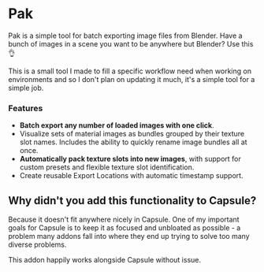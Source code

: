 # Pak
Pak is a simple tool for batch exporting image files from Blender.  Have a bunch of images in a scene you want to be anywhere but Blender?  Use this :ok_hand:

This is a small tool I made to fill a specific workflow need when working on environments and so I don't plan on updating it much, it's a simple tool for a simple job.

### Features
- **Batch export any number of loaded images with one click**.
- Visualize sets of material images as bundles grouped by their texture slot names.  Includes the ability to quickly rename image bundles all at once.
- **Automatically pack texture slots into new images**, with support for custom presets and flexible texture slot identification.
- Create reusable Export Locations with automatic timestamp support.

## Why didn't you add this functionality to Capsule?
Because it doesn't fit anywhere nicely in Capsule.  One of my important goals for Capsule is to keep it as focused and unbloated as possible - a problem many addons fall into where they end up trying to solve too many diverse problems.  

This addon happily works alongside Capsule without issue.


